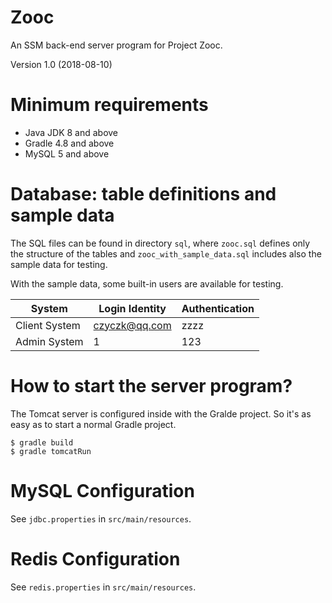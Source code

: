 # Zooc
An SSM back-end server program for Project Zooc.

Version 1.0 (2018-08-10)

# Minimum requirements
- Java JDK 8 and above
- Gradle 4.8 and above
- MySQL 5 and above

# Database: table definitions and sample data
The SQL files can be found in directory `sql`, where `zooc.sql` defines only the structure of the tables and `zooc_with_sample_data.sql` includes also the sample data for testing.

With the sample data, some built-in users are available for testing.


|System|Login Identity|Authentication|
|------|--------------|--------------|
|Client System|czyczk@qq.com|zzzz|
|Admin System|1|123|

# How to start the server program?
The Tomcat server is configured inside with the Gralde project. So it's as easy as to start a normal Gradle project.

```
$ gradle build
$ gradle tomcatRun
```


# MySQL Configuration
See `jdbc.properties` in `src/main/resources`.

# Redis Configuration
See `redis.properties` in `src/main/resources`.

